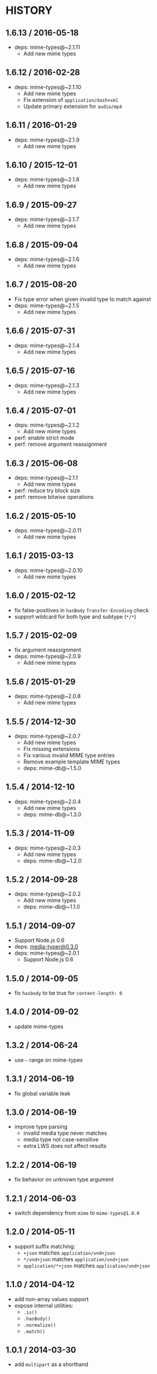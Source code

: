 # HISTORY

## 1.6.13 / 2016-05-18

* deps: mime-types@~2.1.11
  * Add new mime types

## 1.6.12 / 2016-02-28

* deps: mime-types@~2.1.10
  * Add new mime types
  * Fix extension of `application/dash+xml`
  * Update primary extension for `audio/mp4`

## 1.6.11 / 2016-01-29

* deps: mime-types@~2.1.9
  * Add new mime types

## 1.6.10 / 2015-12-01

* deps: mime-types@~2.1.8
  * Add new mime types

## 1.6.9 / 2015-09-27

* deps: mime-types@~2.1.7
  * Add new mime types

## 1.6.8 / 2015-09-04

* deps: mime-types@~2.1.6
  * Add new mime types

## 1.6.7 / 2015-08-20

* Fix type error when given invalid type to match against
* deps: mime-types@~2.1.5
  * Add new mime types

## 1.6.6 / 2015-07-31

* deps: mime-types@~2.1.4
  * Add new mime types

## 1.6.5 / 2015-07-16

* deps: mime-types@~2.1.3
  * Add new mime types

## 1.6.4 / 2015-07-01

* deps: mime-types@~2.1.2
  * Add new mime types
* perf: enable strict mode
* perf: remove argument reassignment

## 1.6.3 / 2015-06-08

* deps: mime-types@~2.1.1
  * Add new mime types
* perf: reduce try block size
* perf: remove bitwise operations

## 1.6.2 / 2015-05-10

* deps: mime-types@~2.0.11
  * Add new mime types

## 1.6.1 / 2015-03-13

* deps: mime-types@~2.0.10
  * Add new mime types

## 1.6.0 / 2015-02-12

* fix false-positives in `hasBody` `Transfer-Encoding` check
* support wildcard for both type and subtype \(`*/*`\)

## 1.5.7 / 2015-02-09

* fix argument reassignment
* deps: mime-types@~2.0.9
  * Add new mime types

## 1.5.6 / 2015-01-29

* deps: mime-types@~2.0.8
  * Add new mime types

## 1.5.5 / 2014-12-30

* deps: mime-types@~2.0.7
  * Add new mime types
  * Fix missing extensions
  * Fix various invalid MIME type entries
  * Remove example template MIME types
  * deps: mime-db@~1.5.0

## 1.5.4 / 2014-12-10

* deps: mime-types@~2.0.4
  * Add new mime types
  * deps: mime-db@~1.3.0

## 1.5.3 / 2014-11-09

* deps: mime-types@~2.0.3
  * Add new mime types
  * deps: mime-db@~1.2.0

## 1.5.2 / 2014-09-28

* deps: mime-types@~2.0.2
  * Add new mime types
  * deps: mime-db@~1.1.0

## 1.5.1 / 2014-09-07

* Support Node.js 0.6
* deps: media-typer@0.3.0
* deps: mime-types@~2.0.1
  * Support Node.js 0.6

## 1.5.0 / 2014-09-05

* fix `hasbody` to be true for `content-length: 0`

## 1.4.0 / 2014-09-02

* update mime-types

## 1.3.2 / 2014-06-24

* use `~` range on mime-types

## 1.3.1 / 2014-06-19

* fix global variable leak

## 1.3.0 / 2014-06-19

* improve type parsing
  * invalid media type never matches
  * media type not case-sensitive
  * extra LWS does not affect results

## 1.2.2 / 2014-06-19

* fix behavior on unknown type argument

## 1.2.1 / 2014-06-03

* switch dependency from `mime` to `mime-types@1.0.0`

## 1.2.0 / 2014-05-11

* support suffix matching:
  * `+json` matches `application/vnd+json`
  * `*/vnd+json` matches `application/vnd+json`
  * `application/*+json` matches `application/vnd+json`

## 1.1.0 / 2014-04-12

* add non-array values support
* expose internal utilities:
  * `.is()`
  * `.hasBody()`
  * `.normalize()`
  * `.match()`

## 1.0.1 / 2014-03-30

* add `multipart` as a shorthand


